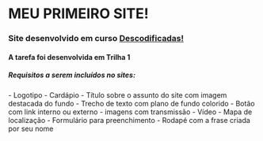<h1> 
    MEU PRIMEIRO SITE! 
</h1>
<h3>
    Site desenvolvido em curso <a href= "https://descodificadas.com.br" target="_blank">Descodificadas!</a>
</h3>
<h4> 
    A tarefa foi desenvolvida em Trilha 1
</h4>
<h5>
    Requisitos a serem incluídos no sites:
</h5>
<p>
    - Logotipo
    - Cardápio
    - Título sobre o assunto do site com imagem destacada do fundo
    - Trecho de texto com plano de fundo colorido
    - Botão com link interno ou externo
    - imagens com transmissão
    - Vídeo
    - Mapa de localização
    - Formulário para preenchimento
    - Rodapé com a frase criada por seu nome
</p>
